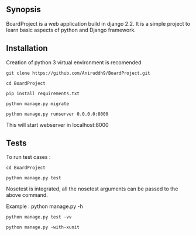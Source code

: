 ## Synopsis

BoardProject is a web application build in django 2.2. It is a simple project to learn basic aspects of python and Django framework.


## Installation

Creation of python 3 virtual environment is recomended

	git clone https://github.com/Aniruddh9/BoardProject.git
	
	cd BoardProject
	
	pip install requirements.txt
	
	python manage.py migrate
	
	python manage.py runserver 0.0.0.0:8000
	
This will start webserver in localhost:8000
	

## Tests

To run test cases :
	
	cd BoardProject
	
	python manage.py test
	
Nosetest is integrated, all the nosetest arguments can be passed to the above command.

Example : 
	python manage.py -h
	
	python manage.py test -vv
	
	python manage.py -with-xunit
